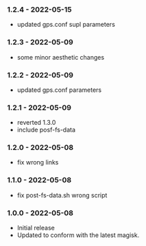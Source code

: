### 1.2.4 - 2022-05-15
* updated gps.conf supl parameters
### 1.2.3 - 2022-05-09
* some minor aesthetic changes
### 1.2.2 - 2022-05-09
* updated gps.conf parameters
### 1.2.1 - 2022-05-09
* reverted 1.3.0
* include posf-fs-data
### 1.2.0 - 2022-05-08
* fix wrong links
### 1.1.0 - 2022-05-08
* fix post-fs-data.sh wrong script
### 1.0.0 - 2022-05-08
* Initial release
* Updated to conform with the latest magisk.
